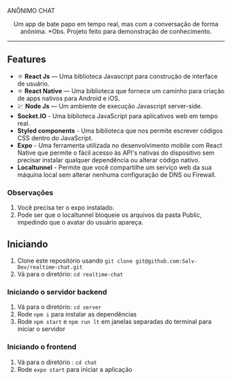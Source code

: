 ANÔNIMO CHAT
</h1>

<p align="center">Um app de bate papo em tempo real, mas com a conversação de forma anônima. *Obs. Projeto feito para demonstração de conhecimento.</p>

[//]: # (Add your gifs/images here:)

<hr />

## Features
[//]: # (Add the features of your project here:)

- ⚛️ **React Js** — Uma biblioteca Javascript para construção de interface de usuário.
- ⚛️ **React Native** — Uma biblioteca que fornece um caminho para criação de apps nativos para Android e iOS.
- 💹 **Node Js** — Um ambiente de execução Javascript server-side.
-  **Socket.IO** - Uma biblioteca JavaScript para aplicativos web em tempo real.
-  **Styled components** - Uma biblioteca que nos permite escrever códigos CSS dentro do JavaScript.
-  **Expo** - Uma ferramenta utilizada no desenvolvimento mobile com React Native que permite o fácil acesso às API's nativas do dispositivo sem precisar instalar qualquer dependência ou alterar código nativo.
-  **Localtunnel** - Permite que você compartilhe um serviço web da sua máquina local sem alterar nenhuma configuração de DNS ou Firewall.

### Observações

1. Você precisa ter o expo instalado.
2. Pode ser que o localtunnel bloqueie os arquivos da pasta Public, impedindo que o avatar do usuário apareça.

## Iniciando

1. Clone este repositório usando `git clone git@github.com:Salv-Dev/realtime-chat.git`
2. Vá para o diretório: `cd realtime-chat`<br />

### Iniciando o servidor backend

1. Vá para o diretório: `cd server`
2. Rode `npm i` para instalar as dependências
3. Rode `npm start` e `npm run lt` em janelas separadas do terminal para iniciar o servidor

### Iniciando o frontend

1. Vá para o diretório : `cd chat`
2. Rode `expo start` para iniciar a aplicação

